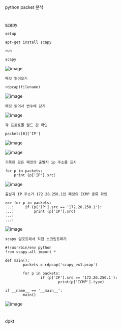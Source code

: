 python packet 분석
#
[scapy](https://github.com/secdev/scapy)

`setup`
```
apt-get install scapy
```

`run`
```
scapy
```
![image](https://user-images.githubusercontent.com/61821641/156268655-c29dba0b-335d-4195-9bed-f6df8a1c178a.png)

`패킷 읽어오기`
```
rdpcap(filename)
```
![image](https://user-images.githubusercontent.com/61821641/156268625-7af08464-fd16-445e-954e-eaa55a871464.png)

`패킷 읽어서 변수에 담기`

![image](https://user-images.githubusercontent.com/61821641/156268857-197e657f-699c-4f46-9a27-b581b95dbff5.png)

`각 프로토몰 필드 값 확인`
```
packets[0]['IP']
```
![image](https://user-images.githubusercontent.com/61821641/156268926-1c827f81-0c3a-410e-b3e6-0a7584c6f508.png)

![image](https://user-images.githubusercontent.com/61821641/156269185-335137cb-9cff-412c-9fb5-674c115323fa.png)

`기록된 모든 패킷의 출발지 ip 주소를 표시`
```
for p in packets:
    print (p['IP'].src)

```
![image](https://user-images.githubusercontent.com/61821641/156269367-8e464677-c279-4692-ab72-abd90abdcc72.png)

`출발지 IP 주소가 172.20.250.1인 패킷의 ICMP 종류 확인`
```
>>> for p in packets:
...:     if (p['IP'].src == '172.20.250.1'):
...:         print (p['IP'].src)
...: 
...: 
```
![image](https://user-images.githubusercontent.com/61821641/156269612-6ee19e05-3b73-4430-b480-4fb321ace55c.png)

`scapy 임포트해서 직접 스크립트짜기`

```
#!/usr/bin/env python
from scapy.all import *

def main():
        packets = rdpcap('scapy_ex1.pcap')

        for p in packets:
                if (p['IP'].src == '172.20.250.1'):
                        print(p['ICMP'].type)

if __name__ == '__main__':
        main()

```
![image](https://user-images.githubusercontent.com/61821641/156270447-571640c3-8088-4269-ae6b-7aa13e0a8034.png)

#
dpkt
